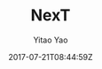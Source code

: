 ---
title: "NexT"
github: https://github.com/Simpleyyt/jekyll-theme-next
demo: https://simpleyyt.github.io/jekyll-theme-next/
author: Yitao Yao
ssg:
  - Jekyll
cms:
  - No Cms
date: 2017-07-21T08:44:59Z
github_branch: master
description: "Elegant theme for Jekyll."
---